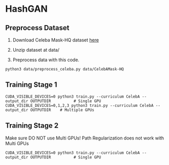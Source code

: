# HashGAN

## Preprocess Dataset
1. Download Celeba Mask-HQ dataset [here](https://drive.google.com/file/d/1badu11NqxGf6qM3PTTooQDJvQbejgbTv/view) 


2. Unzip dataset at data/


2. Preprocess data with this code.
```
python3 data/preprocess_celeba.py data/CelebAMask-HQ
```


## Training Stage 1
```
CUDA_VISIBLE_DEVICES=0 python3 train.py --curriculum CelebA --output_dir OUTPUTDIR          # Single GPU
CUDA_VISIBLE_DEVICES=0,1,2,3 python3 train.py --curriculum CelebA --output_dir OUTPUTDIR    # Multiple GPUs
```

## Training Stage 2
Make sure DO NOT use Multi GPUs!
Path Regularization does not work with Multi GPUs
```
CUDA_VISIBLE_DEVICES=0 python3 train.py --curriculum CelebA --output_dir OUTPUTDIR          # Single GPU
```